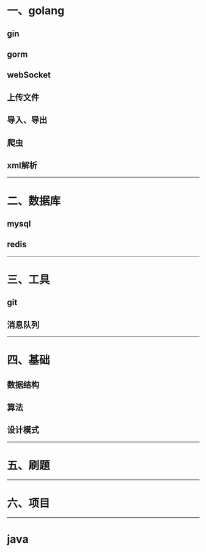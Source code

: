 # 一、golang
## gin
## gorm
## webSocket
## 上传文件
## 导入、导出
## 爬虫
## xml解析

---

# 二、数据库
## mysql
## redis

---

# 三、工具
## git
## 消息队列

---

# 四、基础
## 数据结构
## 算法
## 设计模式

---

# 五、刷题

--- 

# 六、项目

---

# java
